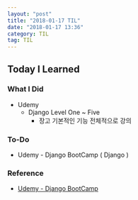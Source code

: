 ```yaml
---
layout: "post"
title: "2018-01-17 TIL"
date: "2018-01-17 13:36"
category: TIL
tag: TIL
---
```


## Today I Learned

### What I Did

- Udemy
  - Django Level One ~ Five
    - 장고 기본적인 기능 전체적으로 강의

### To-Do

* Udemy - Django BootCamp ( Django )


### Reference
* [Udemy - Django BootCamp](https://www.udemy.com/python-and-django-full-stack-web-developer-bootcamp/)
